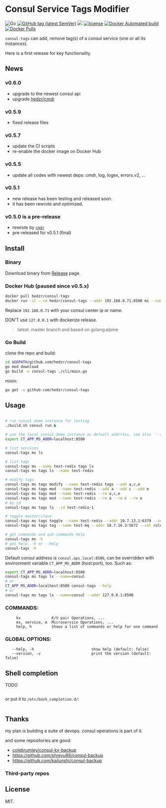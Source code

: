 # Consul Service Tags Modifier

![Go](https://github.com/hedzr/consul-tags/workflows/Go/badge.svg)
[![GitHub tag (latest SemVer)](https://img.shields.io/github/tag/hedzr/consul-tags.svg?label=release)](https://github.com/hedzr/consul-tags/releases)
[![](https://img.shields.io/badge/go-dev-green)](https://pkg.go.dev/github.com/hedzr/consul-tags)
[![license](https://img.shields.io/github/license/hedzr/consul-tags.svg)](https://pkg.go.dev/github.com/hedzr/consul-tags)
[![Docker Automated build](https://img.shields.io/docker/automated/hedzr/consul-tags.svg)](https://hub.docker.com/r/hedzr/consul-tags)
[![Docker Pulls](https://img.shields.io/docker/pulls/hedzr/consul-tags.svg)](https://hub.docker.com/r/hedzr/consul-tags)
<!-- [![GitHub tag](https://img.shields.io/github/tag/hedzr/consul-tags.svg)]() -->
<!-- [![ImageLayers Size](https://img.shields.io/imagelayers/image-size/hedzr/consul-tags/latest.svg)]() -->

<!-- [![GitHub version](https://badge.fury.io/gh/hedzr%2Fconsul-tags.svg)](https://badge.fury.io/gh/hedzr%2Fconsul-tags)
-->

`consul-tags` can add, remove tag(s) of a consul service (one or all its instances).

Here is a first release for key functionality.



## News

### v0.6.0

- upgrade to the newest consul api
- upgrade [hedzr/cmdr](https://hedzr.com/cmdr)

### v0.5.9

- fixed release files

### v0.5.7

- update the CI scripts
- re-enable the docker image on Docker Hub

### v0.5.5

- update all codes with newest deps: cmdr, log, logex, errors.v2, ...

### v0.5.1

- new release has been testing and released soon.
- it has been rewrote and optimized.

### v0.5.0 is a pre-release

- rewrote by [`cmdr`](https://github.com/hedzr/cmdr)
- pre-released for v0.5.1 (final)



## Install

### Binary

Download binary from [Release](../../releases/latest) page.

### Docker Hub (paused since v0.5.x)

```bash
docker pull hedzr/consul-tags
docker run -it --rm hedzr/consul-tags --addr 192.168.0.71:8500 ms --name test-redis tags ls
```

Replace `192.168.0.71` with your consul center ip or name.

DON'T use `127.0.0.1` with dockerize release.

> latest: master branch and based on golang:alpine


### Go Build

clone the repo and build:

```bash
cd $GOPATH/github.com/hedzr/consul-tags
go mod download
go build -o consul-tags ./cli/main.go 
```

mixin:

```bash
go get -u github.com/hedzr/consul-tags
```


## Usage


```bash

# run consul demo instance for testing
./build.sh consul run &

# use the local consul demo instance as default addrress, see also `--addr` in `consul-tags ms --help`
export CT_APP_MS_ADDR=localhost:8500

# list services
consul-tags ms ls

# list tags
consul-tags ms --name test-redis tags ls
consul-tags ms tags ls --name test-redis

# modify tags
consul-tags ms tags modify --name test-redis tags --add a,c,e
consul-tags ms tags mod --name test-redis --add a --add c --add e
consul-tags ms tags mod --name test-redis --rm a,c,e
consul-tags ms tags mod --name test-redis --rm a --rm c --rm e
# by id
consul-tags ms tags ls --id test-redis-1

# toggle master/slave
consul-tags ms tags toggle --name test-redis --addr 10.7.13.1:6379 --set role=master --reset role=slave
consul-tags ms tags tog --name test-mq --addr 10.7.16.3:5672 --set role=leader,type=ram --reset role=peer,type=disk

# get commands and sub-commands help
consul-tags ms -h
# get help: -h or --help
consul-tags -h
```

Default consul address is `consul.ops.local:8500`, can be overridden with environment variable `CT_APP_MS_ADDR` (host:port), too. Such as:

```bash
export CT_APP_MS_ADDR=localhost:8500
consul-tags ms tags ls --name=consul
# or
CT_APP_MS_ADDR=localhost:8500 consul-tags --help
# or
consul-tags ms tags ls --name=consul --addr 127.0.0.1:8500
```

### COMMANDS:

```
     kv              K/V pair Operations, ...
     ms, service, m  Microservice Operations, ...
     help, h         Shows a list of commands or help for one command
```

### GLOBAL OPTIONS:

```
   --help, -h                          show help (default: false)
   --version, -v                       print the version (default: false)
```

## Shell completion

TODO

```bash

```

or put it to `/etc/bash_completion.d/`:

```bash

```



## Thanks

my plan is building a suite of devops. consul operations is part of it.


and some repositories are good:

- [colebrumley/consul-kv-backup](https://github.com/colebrumley/consul-kv-backup)
- <https://github.com/shreyu86/consul-backup>
- <https://github.com/kailunshi/consul-backup>

### Third-party repos




## License

MIT.




